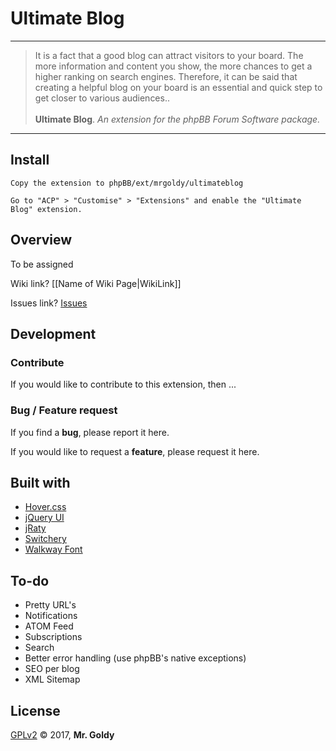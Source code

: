 
# Ultimate Blog
---
> It is a fact that a good blog can attract visitors to your board. The more information and content you show, the more chances to get a higher ranking on search engines. Therefore, it can be said that creating a helpful blog on your board is an essential and quick step to get closer to various audiences.. <br><br>
> **Ultimate Blog**. *An extension for the phpBB Forum Software package.*
---


## Install
```
Copy the extension to phpBB/ext/mrgoldy/ultimateblog

Go to "ACP" > "Customise" > "Extensions" and enable the "Ultimate Blog" extension.
```


## Overview
To be assigned

Wiki link? [[Name of Wiki Page|WikiLink]]

Issues link? [Issues](./../../issues)

## Development

### Contribute
If you would like to contribute to this extension, then ...

### Bug / Feature request
If you find a **bug**, please report it here.

If you would like to request a **feature**, please request it here.

## Built with
* [Hover.css](http://ianlunn.github.io/Hover/ "Hover.css
A collection of CSS3 powered hover effects.
by ianlunn")
* [jQuery UI](https://jqueryui.com/ "jQuery User Interface")
* [jRaty](https://github.com/escapeboy/jraty/tree/master/public/raty "jQuery Raty
A star rating plugin.
by escapeboy")
* [Switchery](http://abpetkov.github.io/switchery/ "Switchery
iOS 7 style switches for your checkboxes.
by abpetkov")
* [Walkway Font](https://www.fontsquirrel.com/fonts/walkway "Walkway UltraBold Font")

## To-do
* Pretty URL's
* Notifications
* ATOM Feed
* Subscriptions
* Search
* Better error handling (use phpBB's native exceptions)
* SEO per blog
* XML Sitemap

## License
[GPLv2](license.txt) &copy; 2017, **Mr. Goldy**
